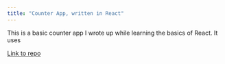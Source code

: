 ```yaml
---
title: "Counter App, written in React"
---
```


This is a basic counter app I wrote up while learning the basics of React. It uses

[Link to repo](https://github.com/wlaboy/React-Counter-App)
